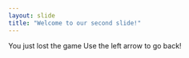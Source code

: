 ```yaml
---
layout: slide
title: "Welcome to our second slide!"
---
```

You just lost the game
Use the left arrow to go back!
